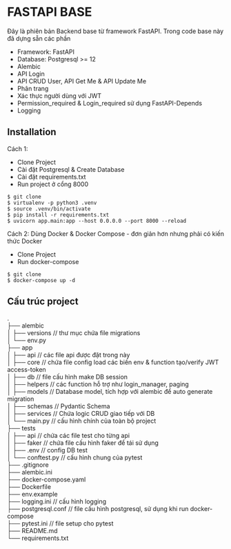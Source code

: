 # FASTAPI BASE
Đây là phiên bản Backend base từ framework FastAPI. Trong code base này đã dựng sẵn các phần
- Framework: FastAPI
- Database: Postgresql >= 12
- Alembic
- API Login
- API CRUD User, API Get Me & API Update Me
- Phân trang
- Xác thực người dùng với JWT
- Permission_required & Login_required sử dụng FastAPI-Depends
- Logging
## Installation
Cách 1:
- Clone Project
- Cài đặt Postgresql & Create Database
- Cài đặt requirements.txt
- Run project ở cổng 8000
```
$ git clone
$ virtualenv -p python3 .venv
$ source .venv/bin/activate
$ pip install -r requirements.txt
$ uvicorn app.main:app --host 0.0.0.0 --port 8000 --reload
```
Cách 2: Dùng Docker & Docker Compose - đơn giản hơn nhưng phải có kiến thức Docker
- Clone Project
- Run docker-compose
```
$ git clone
$ docker-compose up -d
```
## Cấu trúc project
.  
├── alembic  
│   ├── versions    // thư mục chứa file migrations  
│   └── env.py  
├── app  
│   ├── api         // các file api được đặt trong này  
│   ├── core        // chứa file config load các biến env & function tạo/verify JWT access-token  
│   ├── db          // file cấu hình make DB session  
│   ├── helpers     // các function hỗ trợ như login_manager, paging  
│   ├── models      // Database model, tích hợp với alembic để auto generate migration  
│   ├── schemas     // Pydantic Schema  
│   ├── services    // Chứa logic CRUD giao tiếp với DB  
│   └── main.py     // cấu hình chính của toàn bộ project  
├── tests  
│   ├── api         // chứa các file test cho từng api  
│   ├── faker       // chứa file cấu hình faker để tái sử dụng  
│   ├── .env        // config DB test  
│   └── conftest.py // cấu hình chung của pytest  
├── .gitignore  
├── alembic.ini  
├── docker-compose.yaml  
├── Dockerfile  
├── env.example  
├── logging.ini     // cấu hình logging  
├── postgresql.conf // file cấu hình postgresql, sử dụng khi run docker-compose  
├── pytest.ini      // file setup cho pytest  
├── README.md  
└── requirements.txt